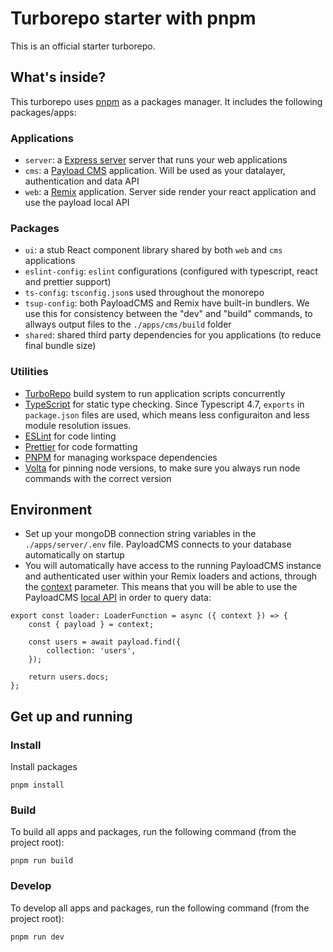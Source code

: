 # Turborepo starter with pnpm

This is an official starter turborepo.

## What's inside?

This turborepo uses [pnpm](https://pnpm.io) as a packages manager. It includes the following packages/apps:

### Applications

-   `server`: a [Express server](https://expressjs.com/) server that runs your web applications
-   `cms`: a [Payload CMS](https://expressjs.com/) application. Will be used as your datalayer, authentication and data API
-   `web`: a [Remix](https://remix.run/) application. Server side render your react application and use the payload local API

### Packages

-   `ui`: a stub React component library shared by both `web` and `cms` applications
-   `eslint-config`: `eslint` configurations (configured with typescript, react and prettier support)
-   `ts-config`: `tsconfig.json`s used throughout the monorepo
-   `tsup-config`: both PayloadCMS and Remix have built-in bundlers. We use this for consistency between the "dev" and "build" commands, to allways output files to the `./apps/cms/build` folder
-   `shared`: shared third party dependencies for you applications (to reduce final bundle size)

### Utilities

-   [TurboRepo](https://turborepo.org/) build system to run application scripts concurrently
-   [TypeScript](https://www.typescriptlang.org/) for static type checking. Since Typescript 4.7, `exports` in `package.json` files are used, which means less configuraiton and less module resolution issues.
-   [ESLint](https://eslint.org/) for code linting
-   [Prettier](https://prettier.io) for code formatting
-   [PNPM](https://pnpm.io/) for managing workspace dependencies
-   [Volta](https://volta.sh/) for pinning node versions, to make sure you always run node commands with the correct version

## Environment

-   Set up your mongoDB connection string variables in the `./apps/server/.env` file. PayloadCMS connects to your database automatically on startup
-   You will automatically have access to the running PayloadCMS instance and authenticated user within your Remix loaders and actions, through the [context](https://remix.run/docs/en/v1/api/conventions#loader-context) parameter. This means that you will be able to use the PayloadCMS [local API](https://payloadcms.com/docs/local-api/overview) in order to query data:

```
export const loader: LoaderFunction = async ({ context }) => {
    const { payload } = context;

    const users = await payload.find({
        collection: 'users',
    });

    return users.docs;
};
```

## Get up and running

### Install

Install packages

```
pnpm install
```

### Build

To build all apps and packages, run the following command (from the project root):

```
pnpm run build
```

### Develop

To develop all apps and packages, run the following command (from the project root):

```
pnpm run dev
```
